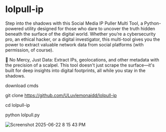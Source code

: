 
# lolpull-ip

Step into the shadows with this Social Media IP Puller Multi Tool, a Python-powered utility designed for those who dare to uncover the truth hidden beneath the surface of the digital world. Whether you’re a cybersecurity pro, an ethical hacker, or a digital investigator, this multi-tool gives you the power to extract valuable network data from social platforms (with permission, of course).

🔪 No Mercy, Just Data:
Extract IPs, geolocations, and other metadata with the precision of a scalpel. This tool doesn't just scrape the surface—it's built for deep insights into digital footprints, all while you stay in the shadows.

download cmds 

git clone https://github.com/ULuvlemonaidd/lolpull-ip

cd lolpull-ip

python lolpull.py




![Screenshot 2025-06-22 8 15 43 PM](https://github.com/user-attachments/assets/cc1ab2b4-14e8-4fcd-be4b-97bfebac3bc0)
